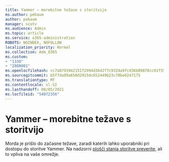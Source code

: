 ```yaml
---
title: Yammer – morebitne težave s storitvijo
ms.author: pebaum
author: pebaum
manager: scotv
ms.audience: Admin
ms.topic: article
ms.service: o365-administration
ROBOTS: NOINDEX, NOFOLLOW
localization_priority: Normal
ms.collection: Adm_O365
ms.custom:
- "1338"
- "2800001"
ms.openlocfilehash: cc7a8793942151f2994d3b42f7c9324a9fcd36b898f8cc01f59538294a7b8dc8
ms.sourcegitcommit: b5f7da89a650d2915dc652449623c78be6247175
ms.translationtype: MT
ms.contentlocale: sl-SI
ms.lasthandoff: 08/05/2021
ms.locfileid: "54072356"
---
```

# <a name="yammer---possible-service-issue"></a>Yammer – morebitne težave s storitvijo

Morda je prišlo do začasne težave, zaradi katerih lahko uporabniki pri dostopu do storitve Yammer. Na nadzorni [plošči stanja storitve preverite,](https://admin.microsoft.com/AdminPortal/Home#/servicehealth) ali to vpliva na vaše omrežje.
